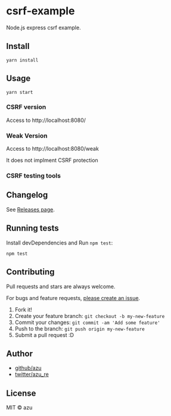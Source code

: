 # csrf-example

Node.js express csrf example.

## Install

    yarn install

## Usage

    yarn start
    
### CSRF version

Access to http://localhost:8080/

### Weak Version

Access to http://localhost:8080/weak 

It does not implment CSRF protection

### CSRF testing tools

## Changelog

See [Releases page](https://github.com/azu/node-csrf-example/releases).

## Running tests

Install devDependencies and Run `npm test`:

    npm test

## Contributing

Pull requests and stars are always welcome.

For bugs and feature requests, [please create an issue](https://github.com/azu/node-csrf-example/issues).

1. Fork it!
2. Create your feature branch: `git checkout -b my-new-feature`
3. Commit your changes: `git commit -am 'Add some feature'`
4. Push to the branch: `git push origin my-new-feature`
5. Submit a pull request :D

## Author

- [github/azu](https://github.com/azu)
- [twitter/azu_re](https://twitter.com/azu_re)

## License

MIT © azu
